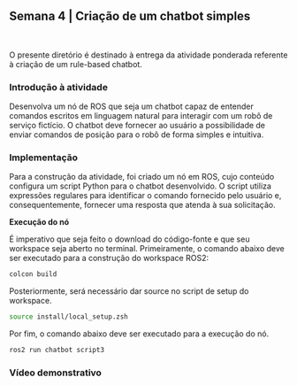 <h2>Semana 4 | Criação de um chatbot simples</h2>
<br>

O presente diretório é destinado à entrega da atividade ponderada referente à criação de um rule-based chatbot.

<h3>Introdução à atividade</h3>

Desenvolva um nó de ROS que seja um chatbot capaz de entender comandos escritos em linguagem natural para interagir com um robô de serviço fictício. O chatbot deve fornecer ao usuário a possibilidade de enviar comandos de posição para o robô de forma simples e intuitiva.

<h3>Implementação</h3>

Para a construção da atividade, foi criado um nó em ROS, cujo conteúdo configura um script Python para o chatbot desenvolvido. O script utiliza expressões regulares para identificar o comando fornecido pelo usuário e, consequentemente, fornecer uma resposta que atenda à sua solicitação.

**Execução do nó**

É imperativo que seja feito o download do código-fonte e que seu workspace seja aberto no terminal. Primeiramente, o comando abaixo deve ser executado para a construção do workspace ROS2:

```zsh
colcon build
```

Posteriormente, será necessário dar source no script de setup do workspace.

```zsh
source install/local_setup.zsh
```

Por fim, o comando abaixo deve ser executado para a execução do nó.

```zsh
ros2 run chatbot script3
```

<h3>Vídeo demonstrativo</h3>